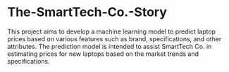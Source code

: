 # The-SmartTech-Co.-Story
This project aims to develop a machine learning model to predict laptop prices based on various features such as brand, specifications, and other attributes. The prediction model is intended to assist SmartTech Co. in estimating prices for new laptops based on the market trends and specifications.
